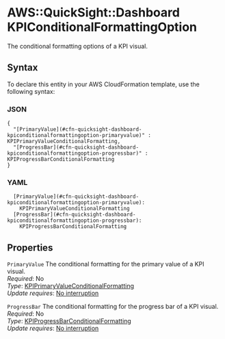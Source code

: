 # AWS::QuickSight::Dashboard KPIConditionalFormattingOption<a name="aws-properties-quicksight-dashboard-kpiconditionalformattingoption"></a>

The conditional formatting options of a KPI visual\.

## Syntax<a name="aws-properties-quicksight-dashboard-kpiconditionalformattingoption-syntax"></a>

To declare this entity in your AWS CloudFormation template, use the following syntax:

### JSON<a name="aws-properties-quicksight-dashboard-kpiconditionalformattingoption-syntax.json"></a>

```
{
  "[PrimaryValue](#cfn-quicksight-dashboard-kpiconditionalformattingoption-primaryvalue)" : KPIPrimaryValueConditionalFormatting,
  "[ProgressBar](#cfn-quicksight-dashboard-kpiconditionalformattingoption-progressbar)" : KPIProgressBarConditionalFormatting
}
```

### YAML<a name="aws-properties-quicksight-dashboard-kpiconditionalformattingoption-syntax.yaml"></a>

```
  [PrimaryValue](#cfn-quicksight-dashboard-kpiconditionalformattingoption-primaryvalue): 
    KPIPrimaryValueConditionalFormatting
  [ProgressBar](#cfn-quicksight-dashboard-kpiconditionalformattingoption-progressbar): 
    KPIProgressBarConditionalFormatting
```

## Properties<a name="aws-properties-quicksight-dashboard-kpiconditionalformattingoption-properties"></a>

`PrimaryValue`  <a name="cfn-quicksight-dashboard-kpiconditionalformattingoption-primaryvalue"></a>
The conditional formatting for the primary value of a KPI visual\.  
*Required*: No  
*Type*: [KPIPrimaryValueConditionalFormatting](aws-properties-quicksight-dashboard-kpiprimaryvalueconditionalformatting.md)  
*Update requires*: [No interruption](https://docs.aws.amazon.com/AWSCloudFormation/latest/UserGuide/using-cfn-updating-stacks-update-behaviors.html#update-no-interrupt)

`ProgressBar`  <a name="cfn-quicksight-dashboard-kpiconditionalformattingoption-progressbar"></a>
The conditional formatting for the progress bar of a KPI visual\.  
*Required*: No  
*Type*: [KPIProgressBarConditionalFormatting](aws-properties-quicksight-dashboard-kpiprogressbarconditionalformatting.md)  
*Update requires*: [No interruption](https://docs.aws.amazon.com/AWSCloudFormation/latest/UserGuide/using-cfn-updating-stacks-update-behaviors.html#update-no-interrupt)